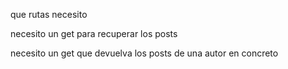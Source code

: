que rutas necesito

necesito un get para recuperar los posts

necesito un get que devuelva los posts de una autor en concreto